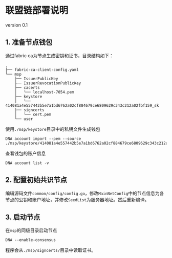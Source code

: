 # 联盟链部署说明

version 0.1

## 1. 准备节点钱包

通过fabric ca为节点生成密钥和证书，目录结构如下：

```
.
├── fabric-ca-client-config.yaml
└── msp
    ├── IssuerPublicKey
    ├── IssuerRevocationPublicKey
    ├── cacerts
    │   └── localhost-7054.pem
    ├── keystore
    │   └── 414081a4e557442b5e7a1bd6762a02cf884679ce6809629c343c212a02fbf159_sk
    ├── signcerts
    │   └── cert.pem
    └── user
```

使用`./msp/keystore`目录中的私钥文件生成钱包

```
DNA account import --pem --source ./msp/keystore/414081a4e557442b5e7a1bd6762a02cf884679ce6809629c343c212a02fbf159_sk
```

查看钱包的账户信息

```
DNA account list -v
```

## 2. 配置初始共识节点

编辑源码文件`common/config/config.go`，修改`MainNetConfig`中的节点信息为各节点的公钥和账户地址，并修改`SeedList`为服务器地址。然后重新编译。

## 3. 启动节点

在`msp`的同级目录启动节点

```
DNA --enable-consensus
```

程序会从`./msp/signcerts/`目录中读取证书。
